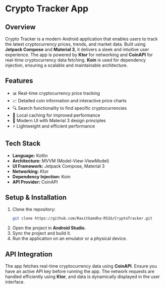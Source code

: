 # Crypto Tracker App

## Overview

Crypto Tracker is a modern Android application that enables users to track the latest cryptocurrency prices, trends, and market data. Built using **Jetpack Compose** and **Material 3**, it delivers a sleek and intuitive user experience. The app is powered by **Ktor** for networking and **CoinAPI** for real-time cryptocurrency data fetching. **Koin** is used for dependency injection, ensuring a scalable and maintainable architecture.

## Features

- 📊 Real-time cryptocurrency price tracking
- 📈 Detailed coin information and interactive price charts
- 🔍 Search functionality to find specific cryptocurrencies
- 💾 Local caching for improved performance
- 🎨 Modern UI with Material 3 design principles
- ⚡ Lightweight and efficient performance

## Tech Stack

- **Language:** Kotlin
- **Architecture:** MVVM (Model-View-ViewModel)
- **UI Framework:** Jetpack Compose, Material 3
- **Networking:** Ktor
- **Dependency Injection:** Koin
- **API Provider:** CoinAPI

## Setup & Installation

1. Clone the repository:
   ```sh
   git clone https://github.com/RaxitGamdha-R52G/CryptoTracker.git
   ```
2. Open the project in **Android Studio**.
3. Sync the project and build it.
4. Run the application on an emulator or a physical device.

## API Integration

The app fetches real-time cryptocurrency data using **CoinAPI**. Ensure you have an active API key before running the app. The network requests are handled efficiently using **Ktor**, and data is dynamically displayed in the user interface.

##


